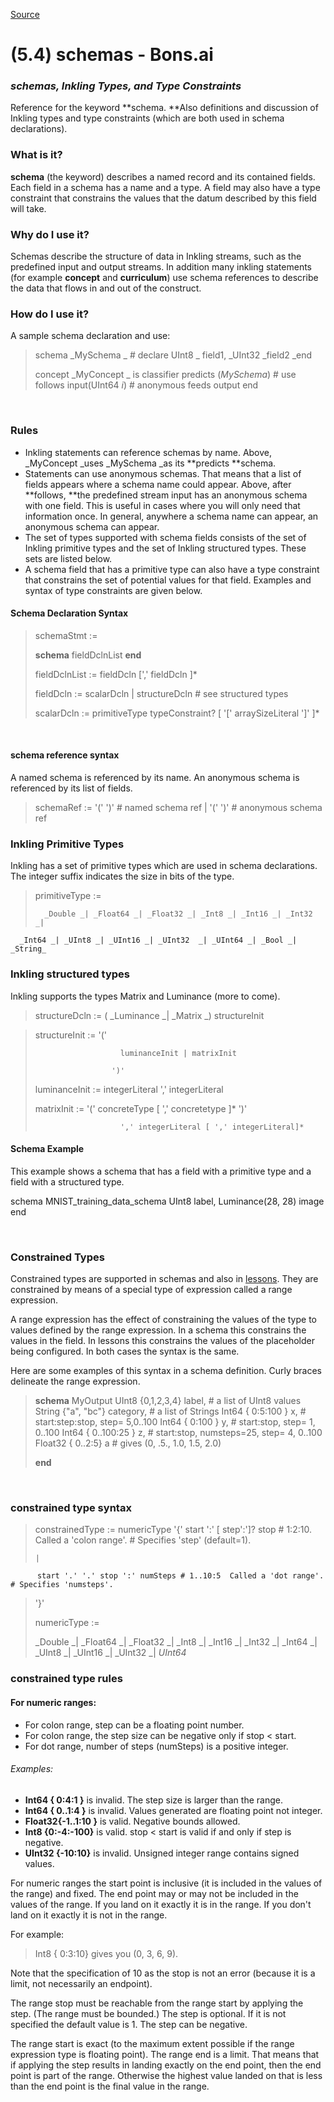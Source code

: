 
[Source](http://docs.bons.ai/inkling-guide-pages/54-schemas-inkling-types-and-type-constraints "Permalink to (5.4) schemas - Bons.ai")

# (5.4) schemas - Bons.ai

### **_schemas, Inkling Types, and Type Constraints_**

Reference for the keyword **schema. **Also definitions and discussion of Inkling types and type constraints (which are both used in schema declarations).

### What is it?

**schema** (the keyword) describes a named record and its contained fields. Each field in a schema has a name and a type. A field may also have a type constraint that constrains the values that the datum described by this field will take.

### Why do I use it?

Schemas describe the structure of data in Inkling  streams, such as the predefined input and output streams. In addition many inkling statements (for example **concept** and **curriculum**) use schema references to describe the data that flows in and out of the construct.

### How do I use it?

A sample schema declaration and use:

> schema _MySchema         _          # declare
   UInt8 _ field1,
   _UInt32 _field2
_end
>
> concept _MyConcept
_    is classifier
   predicts (_MySchema_)           # use
   follows input(UInt64 _i_)       # anonymous
   feeds output
end

‍

### Rules

* Inkling statements can reference schemas by name. Above, _MyConcept _uses _MySchema _as its **predicts **schema.
* Statements can use anonymous schemas. That means that a list of fields appears where a schema name could appear. Above, after **follows, **the predefined stream input has an anonymous schema with one field. This is useful in cases where you will only need that information once. In general, anywhere a schema name can appear, an anonymous schema can appear.
* The set of types supported with schema fields consists of the set of Inkling primitive types and the set of Inkling structured types. These sets are listed below.
* A schema field that has a primitive type can also have a type constraint that constrains the set of potential values for that field. Examples and syntax of type constraints are given below.

#### Schema Declaration Syntax

> schemaStmt :=
>
> **schema**
    fieldDclnList
**end**
>
> fieldDclnList      :=  fieldDcln [',' fieldDcln  ]*
>
> fieldDcln          :=  scalarDcln                          |
                       structureDcln # see structured types
>
> scalarDcln         :=  primitiveType                                                typeConstraint?
                       [ '[' arraySizeLiteral ']' ]*

‍

#### schema reference syntax

A named schema is referenced by its name. An anonymous schema is referenced by its list of fields.

>  schemaRef :=
           '('  ')'            # named schema ref
       |
           '('   ')'  # anonymous schema ref

### Inkling Primitive Types

Inkling has a set of primitive types which are used in schema declarations. The integer suffix indicates the size in bits of the type.

> primitiveType :=
>
>       _Double _| _Float64 _| _Float32 _| _Int8 _| _Int16 _| _Int32 _|
      _Int64 _| _UInt8 _| _UInt16 _| _UInt32  _| _UInt64 _| _Bool _| _String_

### Inkling structured types

Inkling supports the types Matrix and Luminance (more to come).

> structureDcln      :=  ( _Luminance _| _Matrix _)
                       structureInit

>
> structureInit      := '('
>
>                        luminanceInit | matrixInit
>
>                      ')'
>
> luminanceInit      :=  integerLiteral  ',' integerLiteral
>
> matrixInit         :=  '(' concreteType
                          [ ',' concretetype ]*
                      ')'
>
>                        ',' integerLiteral [ ',' integerLiteral]*

#### Schema Example

This example shows a schema that has a field with a primitive type and a field with a structured type.

>
schema MNIST_training_data_schema
   UInt8 label,
   Luminance(28, 28) image
end

‍

### Constrained Types

Constrained types are supported in schemas and also in [lessons][1]. They are constrained by means of a special type of expression called a range expression.

A range expression has the effect of constraining the values of the type to values defined by the range expression. In a schema this constrains the values in the field. In lessons this constrains the values of the placeholder being configured. In both cases the syntax is the same.

Here are some examples of this syntax in a schema definition. Curly braces delineate the range expression.

> **schema** MyOutput
    UInt8  {0,1,2,3,4}   label,    # a list of UInt8 values
    String {"a", "bc"}   category, # a list of Strings
    Int64  { 0:5:100 }   x,        # start:step:stop, step= 5,0..100     Int64  { 0:100 }     y,        # start:stop, step= 1, 0..100         Int64  { 0..100:25 } z,        # start:stop, numsteps=25, step= 4, 0..100
    Float32 { 0..2:5}    a         # gives (0, .5., 1.0, 1.5, 2.0)
>
> **end**

‍

### constrained type syntax

> constrainedType :=
     numericType
     '{'
         start ':' [ step':']? stop       # 1:2:10.   Called a 'colon range'.
                                          # Specifies 'step' (default=1).
>
>     |
          start '.' '.' stop ':' numSteps # 1..10:5  Called a 'dot range'.                                   # Specifies 'numsteps'.
>
>    '}'
>
> numericType :=
>
> _Double _| _Float64 _| _Float32 _| _Int8 _| _Int16 _| _Int32 _|  _Int64 _| _UInt8 _| _UInt16 _| _UInt32  _| _UInt64_

### constrained type rules

####  For numeric ranges:

* For colon range, step can be  a floating point number.
* For colon range, the step size can be negative only if stop < start.
* For dot range, number of steps (numSteps) is a positive integer.

######  Examples:

* **Int64  { 0:4:1 }** is invalid. The step size is larger than the range.
* **Int64  { 0..1:4 }** is invalid. Values generated are floating point not integer.
* **Float32{-1..1:10 }** is valid. Negative bounds allowed.
* **Int8 {0:-4:-100}** is valid. stop  < start is valid if and only if step is negative.
* **UInt32 {-10:10}** is invalid. Unsigned integer range contains signed values.

For numeric ranges the start point is inclusive (it is included in the values of the range) and fixed. The end point may or may not be included in the values of the range. If you land on it exactly it is in the range. If you don't land on it exactly it is not in the range.

For example:

> Int8 { 0:3:10} gives you (0, 3, 6, 9).

Note that the specification of 10 as the stop is not an error (because it is a limit, not necessarily an endpoint).

The range stop must be reachable from the range start by applying the step. (The range must be bounded.) The step is optional. If it is not specified the default value is 1. The step can be negative.

The range start is exact (to the maximum extent possible if the range expression type is floating point). The range end is a limit. That means that if applying the step results in landing exactly on the end point, then the end point is part of the range. Otherwise the highest value landed on that is less than the end point is the final value in the range.

‍

[1]: https://bonsai.quip.com/WzFXANdJfJvl

  
